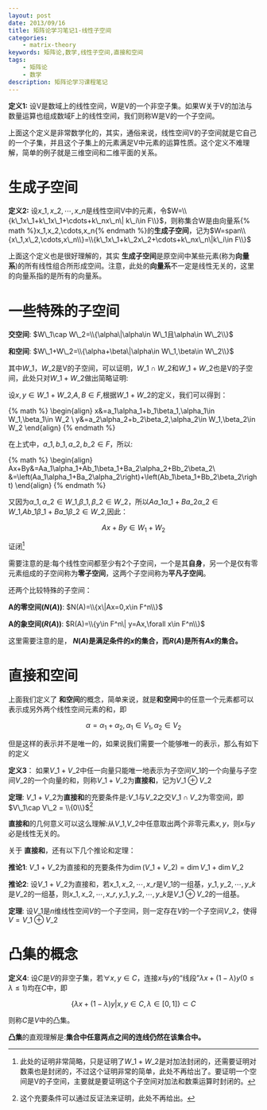 ```yaml
---
layout: post
date: 2013/09/16
title: 矩阵论学习笔记1-线性子空间
categories: 
    - matrix-theory
keywords: 矩阵论,数学,线性子空间,直接和空间
tags: 
    - 矩阵论
    - 数学
description: 矩阵论学习课程笔记
---
```


**定义1:** 设V是数域上的线性空间，W是V的一个非空子集。如果W关于V的加法与数量运算也组成数域F上的线性空间，我们则称W是V的一个子空间。

上面这个定义是非常数学化的，其实，通俗来说，线性空间V的子空间就是它自己的一个子集，并且这个子集上的元素满足V中元素的运算性质。这个定义不难理解，简单的例子就是三维空间和二维平面的关系。

# 生成子空间

**定义2:** 设$x\_1,x\_2,\cdots,x\_n$是线性空间V中的元素，令$W=\\{k\_1x\_1+k\_1x\_1+\cdots+k\_nx\_n\| k\_i\in F\\}$，则称集合W是由向量系{% math %}x_1,x_2,\cdots,x_n{% endmath %}的**生成子空间**，记为$W=span\\{x\_1,x\_2,\cdots,x\_n\\}=\\{k\_1x\_1+k\_2x\_2+\cdots+k\_nx\_n\|k\_i\in F\\}$

上面这个定义也是很好理解的，其实 **生成子空间**是原空间中某些元素(称为**向量系**)的所有线性组合所形成空间。注意，此处的**向量系**不一定是线性无关的，这里的向量系指的是所有的向量系。

# 一些特殊的子空间

**交空间**: $W\_1\cap W\_2=\\{\alpha\|\alpha\in W\_1且\alpha\in W\_2\\}$

**和空间**: $W\_1+W\_2=\\{\alpha+\beta\|\alpha\in W\_1,\beta\in W\_2\\}$

其中$W\_1$，$W\_2$是V的子空间，可以证明，$W\_1\cap W\_2$和$W\_1+W\_2$也是V的子空间，此处只对$W\_1+W\_2$做出简略证明:

设$x,y\in W\_1+W\_2$,$A,B\in F$,根据$W\_1+W\_2$的定义，我们可以得到：

{% math %}
\begin{align}
x&=a_1\alpha_1+b_1\beta_1,\alpha_1\in W_1,\beta_1\in W_2 \\
y&=a_2\alpha_2+b_2\beta_2,\alpha_2\in W_1,\beta_2\in W_2
\end{align}
{% endmath %}

在上式中，$a\_1,b\_1,a\_2,b\_2\in F$，所以:

{% math %}
\begin{align}
Ax+By&=Aa_1\alpha_1+Ab_1\beta_1+Ba_2\alpha_2+Bb_2\beta_2\\
&=\left(Aa_1\alpha_1+Ba_2\alpha_2\right)+\left(Ab_1\beta_1+Bb_2\beta_2\right)
\end{align}
{% endmath %}

又因为$\alpha\_1,\alpha\_2\in W\_1$,$\beta\_1,\beta\_2\in W\_2$，所以$Aa\_1\alpha\_1+Ba\_2\alpha\_2\in W\_1$,$Ab\_1\beta\_1+Ba\_1\beta\_2\in W\_2$,因此：

$$
\begin{equation}
Ax+By\in W_1+W_2
\end{equation}
$$

证闭[^1]

[^1]:此处的证明非常简略，只是证明了$W\_1+W\_2$是对加法封闭的，还需要证明对数乘也是封闭的，不过这个证明非常的简单，此处不再给出了。要证明一个空间是V的子空间，主要就是要证明这个子空间对加法和数乘运算时封闭的。

需要注意的是:每个线性空间都至少有2个子空间，一个是其**自身**，另一个是仅有零元素组成的子空间称为**零子空间**，这两个子空间称为**平凡子空间**。

还两个比较特殊的子空间：

**A的零空间($N(A)$)**: $N(A)=\\{x\|Ax=0,x\in F^n\\}$

**A的象空间($R(A)$)**: $R(A)=\\{y\in F^n\| y=Ax,\forall x\in F^n\\}$

这里需要注意的是， **$N(A)$是满足条件的$x$的集合，而$R(A)$是所有$Ax$的集合。**

# 直接和空间

上面我们定义了 **和空间**的概念，简单来说，就是**和空间**中的任意一个元素都可以表示成另外两个线性空间元素的和，即

$$
\begin{equation}
\alpha = \alpha_1+\alpha_2,\alpha_1\in V_1,\alpha_2\in V_2
\end{equation}
$$

但是这样的表示并不是唯一的，如果说我们需要一个能够唯一的表示，那么有如下的定义

**定义3**： 如果$V\_1+V\_2$中任一向量只能唯一地表示为子空间$V\_1$的一个向量与子空间$V\_2$的一个向量的和，则称$V\_1+V\_2$为**直接和**，记为$V\_1\oplus V\_2$

**定理**: $V\_1+V\_2$为**直接和**的充要条件是:$V\_1$与$V\_2$之交$V\_1\cap V\_2$为零空间，即$V\_1\cap V\_2 = \\{0\\}$[^2]

[^2]:这个充要条件可以通过反证法来证明，此处不再给出。

**直接和**的几何意义可以这么理解:从$V\_1$,$V\_2$中任意取出两个非零元素$x,y$，则$x$与$y$必是线性无关的。

关于 **直接和**，还有以下几个推论和定理：

**推论1**: $V\_1+V\_2$为直接和的充要条件为$\dim(V\_1+V\_2)=\dim V\_1+\dim V\_2$

**推论2**: 设$V\_1+V\_2$为直接和，若$x\_1,x\_2,\cdots,x\_r$是$V\_1$的一组基，$y\_1,y\_2,\cdots,y\_k$是$V\_2$的一组基，则$x\_1,x\_2,\cdots,x\_r,y\_1,y\_2,\cdots,y\_k$是$V\_1\oplus V\_2$的一组基。

**定理**: 设$V\_1$是$n$维线性空间$V$的一个子空间，则一定存在$V$的一个子空间$V\_2$，使得$V=V\_1\oplus V\_2$


# 凸集的概念

**定义4**: 设$C$是$V$的非空子集，若$\forall x,y\in C$，连接$x$与$y$的“线段”$\lambda x+(1-\lambda)y(0\leq\lambda\leq 1)$均在$C$中，即

$$
\begin{equation}
\{\lambda x + (1-\lambda)y|x,y\in C,\lambda\in[0,1]\}\subset C
\end{equation}
$$

则称$C$是$V$中的凸集。

**凸集**的直观理解是:**集合中任意两点之间的连线仍然在该集合中。**


